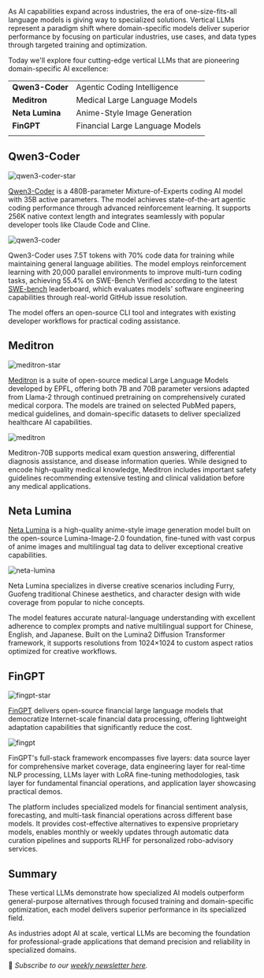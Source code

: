 As AI capabilities expand across industries, the era of one-size-fits-all language models is giving way to specialized solutions. Vertical LLMs represent a paradigm shift where domain-specific models deliver superior performance by focusing on particular industries, use cases, and data types through targeted training and optimization.

Today we'll explore four cutting-edge vertical LLMs that are pioneering domain-specific AI excellence:

|  |  |
| ------- | ----------- |
| **Qwen3-Coder** | Agentic Coding Intelligence |
| **Meditron** | Medical Large Language Models |
| **Neta Lumina** | Anime-Style Image Generation |
| **FinGPT** | Financial Large Language Models |
|  |  |

## Qwen3-Coder

![qwen3-coder-star](/assets/blog/vertical-llm/qwen3-coder-star.webp)

[Qwen3-Coder](https://qwenlm.github.io/blog/qwen3-coder/) is a 480B-parameter Mixture-of-Experts coding AI model with 35B active parameters. The model achieves state-of-the-art agentic coding performance through advanced reinforcement learning. It supports 256K native context length and integrates seamlessly with popular developer tools like Claude Code and Cline.

![qwen3-coder](/assets/blog/vertical-llm/qwen3-coder.webp)

Qwen3-Coder uses 7.5T tokens with 70% code data for training while maintaining general language abilities. The model employs reinforcement learning with 20,000 parallel environments to improve multi-turn coding tasks, achieving 55.4% on SWE-Bench Verified according to the latest [SWE-bench](https://www.swebench.com/) leaderboard, which evaluates models' software engineering capabilities through real-world GitHub issue resolution.

The model offers an open-source CLI tool and integrates with existing developer workflows for practical coding assistance.

## Meditron

![meditron-star](/assets/blog/vertical-llm/meditron-star.webp)

[Meditron](https://github.com/epfLLM/meditron) is a suite of open-source medical Large Language Models developed by EPFL, offering both 7B and 70B parameter versions adapted from Llama-2 through continued pretraining on comprehensively curated medical corpora. The models are trained on selected PubMed papers, medical guidelines, and domain-specific datasets to deliver specialized healthcare AI capabilities.

![meditron](/assets/blog/vertical-llm/meditron.webp)

Meditron-70B supports medical exam question answering, differential diagnosis assistance, and disease information queries. While designed to encode high-quality medical knowledge, Meditron includes important safety guidelines recommending extensive testing and clinical validation before any medical applications.

## Neta Lumina

[Neta Lumina](https://huggingface.co/neta-art/Neta-Lumina) is a high-quality anime-style image generation model built on the open-source Lumina-Image-2.0 foundation, fine-tuned with vast corpus of anime images and multilingual tag data to deliver exceptional creative capabilities.

![neta-lumina](/assets/blog/vertical-llm/neta-lumina.webp)

Neta Lumina specializes in diverse creative scenarios including Furry, Guofeng traditional Chinese aesthetics, and character design with wide coverage from popular to niche concepts.

The model features accurate natural-language understanding with excellent adherence to complex prompts and native multilingual support for Chinese, English, and Japanese. Built on the Lumina2 Diffusion Transformer framework, it supports resolutions from 1024×1024 to custom aspect ratios optimized for creative workflows.

## FinGPT

![fingpt-star](/assets/blog/vertical-llm/fingpt-star.webp)

[FinGPT](https://github.com/AI4Finance-Foundation/FinGPT) delivers open-source financial large language models that democratize Internet-scale financial data processing, offering lightweight adaptation capabilities that significantly reduce the cost.

![fingpt](/assets/blog/vertical-llm/fingpt.webp)

FinGPT's full-stack framework encompasses five layers: data source layer for comprehensive market coverage, data engineering layer for real-time NLP processing, LLMs layer with LoRA fine-tuning methodologies, task layer for fundamental financial operations, and application layer showcasing practical demos.

The platform includes specialized models for financial sentiment analysis, forecasting, and multi-task financial operations across different base models. It provides cost-effective alternatives to expensive proprietary models, enables monthly or weekly updates through automatic data curation pipelines and supports RLHF for personalized robo-advisory services.

## Summary

These vertical LLMs demonstrate how specialized AI models outperform general-purpose alternatives through focused training and domain-specific optimization, each model delivers superior performance in its specialized field.

As industries adopt AI at scale, vertical LLMs are becoming the foundation for professional-grade applications that demand precision and reliability in specialized domains.

📧 *Subscribe to our [weekly newsletter here](https://star-history.beehiiv.com/subscribe).*